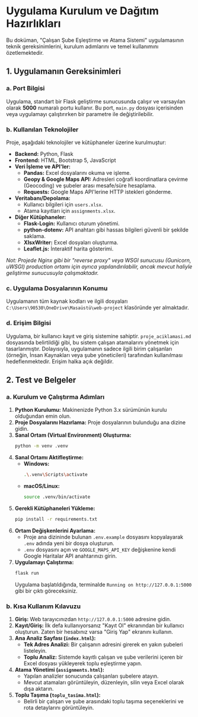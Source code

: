 # Uygulama Kurulum ve Dağıtım Hazırlıkları

Bu doküman, "Çalışan Şube Eşleştirme ve Atama Sistemi" uygulamasının teknik gereksinimlerini, kurulum adımlarını ve temel kullanımını özetlemektedir.

## 1. Uygulamanın Gereksinimleri

### a. Port Bilgisi
Uygulama, standart bir Flask geliştirme sunucusunda çalışır ve varsayılan olarak **5000** numaralı portu kullanır. Bu port, `main.py` dosyası içerisinden veya uygulamayı çalıştırırken bir parametre ile değiştirilebilir.

### b. Kullanılan Teknolojiler
Proje, aşağıdaki teknolojiler ve kütüphaneler üzerine kurulmuştur:
- **Backend:** Python, Flask
- **Frontend:** HTML, Bootstrap 5, JavaScript
- **Veri İşleme ve API'ler:**
    - **Pandas:** Excel dosyalarını okuma ve işleme.
    - **Geopy & Google Maps API:** Adresleri coğrafi koordinatlara çevirme (Geocoding) ve şubeler arası mesafe/süre hesaplama.
    - **Requests:** Google Maps API'lerine HTTP istekleri gönderme.
- **Veritabanı/Depolama:**
    - Kullanıcı bilgileri için `users.xlsx`.
    - Atama kayıtları için `assignments.xlsx`.
- **Diğer Kütüphaneler:**
    - **Flask-Login:** Kullanıcı oturum yönetimi.
    - **python-dotenv:** API anahtarı gibi hassas bilgileri güvenli bir şekilde saklama.
    - **XlsxWriter:** Excel dosyaları oluşturma.
    - **Leaflet.js:** İnteraktif harita gösterimi.

*Not: Projede Nginx gibi bir "reverse proxy" veya WSGI sunucusu (Gunicorn, uWSGI) production ortamı için ayrıca yapılandırılabilir, ancak mevcut haliyle geliştirme sunucusuyla çalışmaktadır.*

### c. Uygulama Dosyalarının Konumu
Uygulamanın tüm kaynak kodları ve ilgili dosyaları `C:\Users\90530\OneDrive\Masaüstü\web-project` klasöründe yer almaktadır.

### d. Erişim Bilgisi
Uygulama, bir kullanıcı kayıt ve giriş sistemine sahiptir. `proje_aciklamasi.md` dosyasında belirtildiği gibi, bu sistem çalışan atamalarını yönetmek için tasarlanmıştır. Dolayısıyla, uygulamanın sadece ilgili birim çalışanları (örneğin, İnsan Kaynakları veya şube yöneticileri) tarafından kullanılması hedeflenmektedir. Erişim halka açık değildir.

## 2. Test ve Belgeler

### a. Kurulum ve Çalıştırma Adımları

1.  **Python Kurulumu:** Makinenizde Python 3.x sürümünün kurulu olduğundan emin olun.
2.  **Proje Dosyalarını Hazırlama:** Proje dosyalarının bulunduğu ana dizine gidin.
3.  **Sanal Ortam (Virtual Environment) Oluşturma:**
    ```bash
    python -m venv .venv
    ```
4.  **Sanal Ortamı Aktifleştirme:**
    - **Windows:**
      ```bash
      .\.venv\Scripts\activate
      ```
    - **macOS/Linux:**
      ```bash
      source .venv/bin/activate
      ```
5.  **Gerekli Kütüphaneleri Yükleme:**
    ```bash
    pip install -r requirements.txt
    ```
6.  **Ortam Değişkenlerini Ayarlama:**
    - Proje ana dizininde bulunan `.env.example` dosyasını kopyalayarak `.env` adında yeni bir dosya oluşturun.
    - `.env` dosyasını açın ve `GOOGLE_MAPS_API_KEY` değişkenine kendi Google Haritalar API anahtarınızı girin.
7.  **Uygulamayı Çalıştırma:**
    ```bash
    flask run
    ```
    Uygulama başlatıldığında, terminalde `Running on http://127.0.0.1:5000` gibi bir çıktı göreceksiniz.

### b. Kısa Kullanım Kılavuzu

1.  **Giriş:** Web tarayıcınızdan `http://127.0.0.1:5000` adresine gidin.
2.  **Kayıt/Giriş:** İlk defa kullanıyorsanız "Kayıt Ol" ekranından bir kullanıcı oluşturun. Zaten bir hesabınız varsa "Giriş Yap" ekranını kullanın.
3.  **Ana Analiz Sayfası (`index.html`):**
    - **Tek Adres Analizi:** Bir çalışanın adresini girerek en yakın şubeleri listeleyin.
    - **Toplu Analiz:** Sistemde kayıtlı çalışan ve şube verilerini içeren bir Excel dosyası yükleyerek toplu eşleştirme yapın.
4.  **Atama Yönetimi (`assignments.html`):**
    - Yapılan analizler sonucunda çalışanları şubelere atayın.
    - Mevcut atamaları görüntüleyin, düzenleyin, silin veya Excel olarak dışa aktarın.
5.  **Toplu Taşıma (`toplu_tasima.html`):**
    - Belirli bir çalışan ve şube arasındaki toplu taşıma seçeneklerini ve rota detaylarını görüntüleyin.
